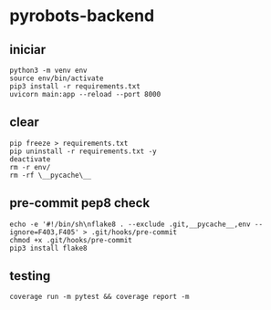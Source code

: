 # pyrobots-backend

## iniciar

```
python3 -m venv env
source env/bin/activate
pip3 install -r requirements.txt
uvicorn main:app --reload --port 8000
```

## clear

```
pip freeze > requirements.txt
pip uninstall -r requirements.txt -y
deactivate
rm -r env/
rm -rf \__pycache\__
```

## pre-commit pep8 check

```
echo -e '#!/bin/sh\nflake8 . --exclude .git,__pycache__,env --ignore=F403,F405' > .git/hooks/pre-commit
chmod +x .git/hooks/pre-commit
pip3 install flake8
```

## testing

```
coverage run -m pytest && coverage report -m
```


